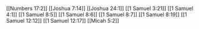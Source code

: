 [[Numbers 17:2]]
[[Joshua 7:14]]
[[Joshua 24:1]]
[[1 Samuel 3:21]]
[[1 Samuel 4:1]]
[[1 Samuel 8:5]]
[[1 Samuel 8:6]]
[[1 Samuel 8:7]]
[[1 Samuel 8:19]]
[[1 Samuel 12:12]]
[[1 Samuel 12:17]]
[[Micah 5:2]]
